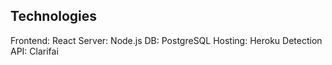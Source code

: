 

## Technologies

Frontend:  React
Server:    Node.js
DB:        PostgreSQL
Hosting:   Heroku
Detection API:  Clarifai
